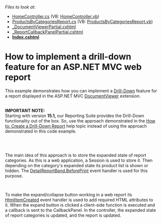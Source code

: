 <!-- default file list -->
*Files to look at*:

* [HomeController.cs](./CS/E5030/Controllers/HomeController.cs) (VB: [HomeController.vb](./VB/E5030/Controllers/HomeController.vb))
* [ProductsByCategoriesReport.cs](./CS/E5030/Reports/ProductsByCategoriesReport.cs) (VB: [ProductsByCategoriesReport.vb](./VB/E5030/Reports/ProductsByCategoriesReport.vb))
* [_DocumentViewerPartial.cshtml](./CS/E5030/Views/Home/_DocumentViewerPartial.cshtml)
* [_ReportCallbackPanelPartial.cshtml](./CS/E5030/Views/Home/_ReportCallbackPanelPartial.cshtml)
* **[Index.cshtml](./CS/E5030/Views/Home/Index.cshtml)**
<!-- default file list end -->
# How to implement a drill-down feature for an ASP.NET MVC web report


<p>This example demonstrates how you can implement a <a href="http://documentation.devexpress.com/#XtraReports/CustomDocument5316"><u>Drill-Down</u></a> feature for a report displayed in the ASP.NET MVC <a href="http://documentation.devexpress.com/#AspNet/CustomDocument10009"><u>DocumentViewer</u></a> extension.<br /><br /></p>
<p><strong>IMPORTANT NOTE:</strong><br />Starting with version <strong>15.1,</strong> our Reporting Suite provides the Drill-Down functionality out of the box. So, use the approach demonstrated in the <a href="https://documentation.devexpress.com/#XtraReports/CustomDocument114106">How to: Create a Drill-Down Report</a> help topic instead of using the approach demonstrated in this code example.<br /><br /></p>
<br />
<p>The main idea of this approach is to store the expanded state of report categories. As this is a web application, a Session is used to store it. Then depending on the category's expanded state its product list is shown or hidden. The <a href="http://documentation.devexpress.com/#XtraReports/DevExpressXtraReportsUIXRControl_BeforePrinttopic"><u>DetailReportBand.BeforePrint</u></a> event handler is used for this purpose.</p>
<br />
<p>To make the expand/collapse button working in a web report its <a href="http://documentation.devexpress.com/#XtraReports/DevExpressXtraReportsUIXRControl_HtmlItemCreatedtopic"><u>HtmlItemCreated</u></a> event handler is used to add required HTML attributes to it. When the expand button is clicked a client-side function is executed and a callback is sent to the CallbackPanel. In the controller, the expanded state of report categories is updated, and the report is updated.</p>

<br/>


